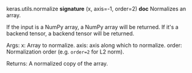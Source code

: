 keras.utils.normalize
__signature__
(x, axis=-1, order=2)
__doc__
Normalizes an array.

If the input is a NumPy array, a NumPy array will be returned.
If it's a backend tensor, a backend tensor will be returned.

Args:
    x: Array to normalize.
    axis: axis along which to normalize.
    order: Normalization order (e.g. `order=2` for L2 norm).

Returns:
    A normalized copy of the array.
